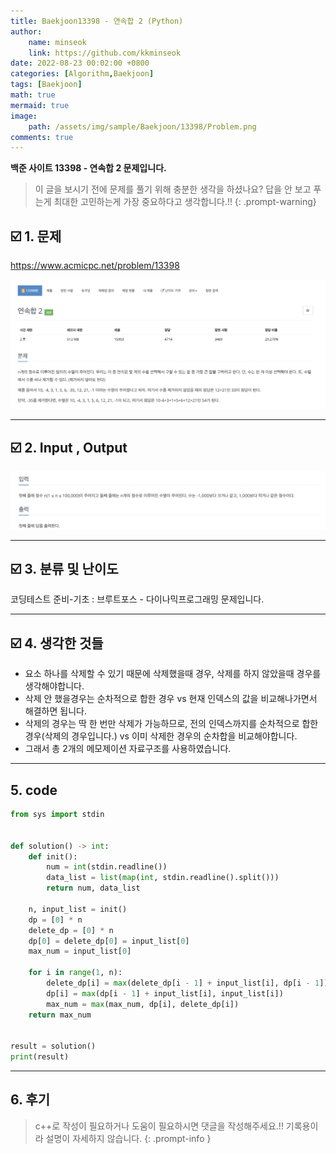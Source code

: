 ```yaml
---
title: Baekjoon13398 - 연속합 2 (Python)
author: 
    name: minseok
    link: https://github.com/kkminseok
date: 2022-08-23 00:02:00 +0800
categories: [Algorithm,Baekjoon]
tags: [Baekjoon]
math: true
mermaid: true
image: 
    path: /assets/img/sample/Baekjoon/13398/Problem.png
comments: true
---
```


**백준 사이트 13398 - 연속합 2 문제입니다.**

> 이 글을 보시기 전에 문제를 풀기 위해 충분한 생각을 하셨나요? 답을 안 보고 푸는게 최대한 고민하는게 가장 중요하다고 생각합니다.!!
{: .prompt-warning}

## ☑️ 1. 문제
<https://www.acmicpc.net/problem/13398>


![](/assets/img/sample/Baekjoon/13398/Problem.png)

-----  

## ☑️ 2. Input , Output
![](/assets/img/sample/Baekjoon/13398/input.png)


-----  

## ☑️ 3. 분류 및 난이도

코딩테스트 준비-기초 : 브루트포스 - 다이나믹프로그래밍 문제입니다.

-----  

## ☑️ 4. 생각한 것들

- 요소 하나를 삭제할 수 있기 때문에 삭제했을때 경우, 삭제를 하지 않았을때 경우를 생각해야합니다.
- 삭제 안 했을경우는 순차적으로 합한 경우 vs 현재 인덱스의 값을 비교해나가면서 해결하면 됩니다.
- 삭제의 경우는 딱 한 번만 삭제가 가능하므로, 전의 인덱스까지를 순차적으로 합한경우(삭제의 경우입니다.) vs 이미 삭제한 경우의 순차합을 비교해야합니다.
- 그래서 총 2개의 메모제이션 자료구조를 사용하였습니다.


-----  

## 5. code

```python
from sys import stdin


def solution() -> int:
    def init():
        num = int(stdin.readline())
        data_list = list(map(int, stdin.readline().split()))
        return num, data_list

    n, input_list = init()
    dp = [0] * n
    delete_dp = [0] * n
    dp[0] = delete_dp[0] = input_list[0]
    max_num = input_list[0]

    for i in range(1, n):
        delete_dp[i] = max(delete_dp[i - 1] + input_list[i], dp[i - 1])
        dp[i] = max(dp[i - 1] + input_list[i], input_list[i])
        max_num = max(max_num, dp[i], delete_dp[i])
    return max_num


result = solution()
print(result)


```

-----

## 6. 후기


> c++로 작성이 필요하거나 도움이 필요하시면 댓글을 작성해주세요.!! 기록용이라 설명이 자세하지 않습니다.
{: .prompt-info }